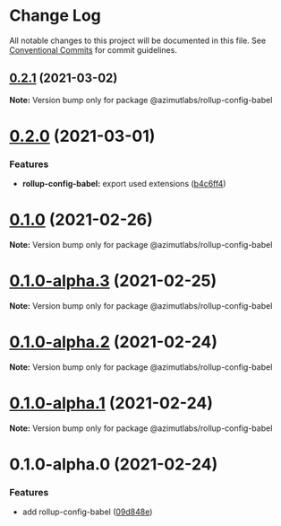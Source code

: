 # Change Log

All notable changes to this project will be documented in this file.
See [Conventional Commits](https://conventionalcommits.org) for commit guidelines.

## [0.2.1](https://github.com/azimutlabs/rollup/compare/@azimutlabs/rollup-config-babel@0.2.0...@azimutlabs/rollup-config-babel@0.2.1) (2021-03-02)

**Note:** Version bump only for package @azimutlabs/rollup-config-babel





# [0.2.0](https://github.com/azimutlabs/rollup/compare/@azimutlabs/rollup-config-babel@0.1.0...@azimutlabs/rollup-config-babel@0.2.0) (2021-03-01)


### Features

* **rollup-config-babel:** export used extensions ([b4c6ff4](https://github.com/azimutlabs/rollup/commit/b4c6ff453ab3f8234d0c01dd6b99548e238ffcac))





# [0.1.0](https://github.com/azimutlabs/rollup/compare/@azimutlabs/rollup-config-babel@0.1.0-alpha.3...@azimutlabs/rollup-config-babel@0.1.0) (2021-02-26)

**Note:** Version bump only for package @azimutlabs/rollup-config-babel





# [0.1.0-alpha.3](https://github.com/azimutlabs/rollup/compare/@azimutlabs/rollup-config-babel@0.1.0-alpha.2...@azimutlabs/rollup-config-babel@0.1.0-alpha.3) (2021-02-25)

**Note:** Version bump only for package @azimutlabs/rollup-config-babel





# [0.1.0-alpha.2](https://github.com/azimutlabs/rollup/compare/@azimutlabs/rollup-config-babel@0.1.0-alpha.1...@azimutlabs/rollup-config-babel@0.1.0-alpha.2) (2021-02-24)

**Note:** Version bump only for package @azimutlabs/rollup-config-babel





# [0.1.0-alpha.1](https://github.com/azimutlabs/rollup/compare/@azimutlabs/rollup-config-babel@0.1.0-alpha.0...@azimutlabs/rollup-config-babel@0.1.0-alpha.1) (2021-02-24)

**Note:** Version bump only for package @azimutlabs/rollup-config-babel





# 0.1.0-alpha.0 (2021-02-24)


### Features

* add rollup-config-babel ([09d848e](https://github.com/azimutlabs/rollup/commit/09d848eed803e8b95184192b5a1a02f2d61f2b0f))
